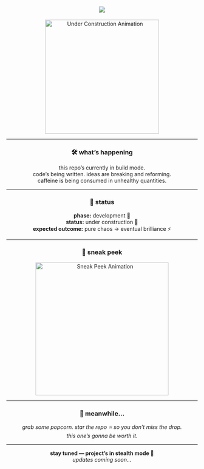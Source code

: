 <!-- 🚧 PROJECT UNDER CONSTRUCTION -->

<h1 align="center">
  <img src="https://readme-typing-svg.herokuapp.com?font=JetBrains+Mono&size=28&duration=2500&pause=1000&color=00F5D4&center=true&vCenter=true&width=600&lines=🚧+Project+Under+Construction+🚧;Stay+tuned...;Something+awesome+is+on+the+way.">
</h1>

<p align="center">
  <img src="https://media.giphy.com/media/l0MYt5jPR6QX5pnqM/giphy.gif" width="300" alt="Under Construction Animation"/>
</p>

---

<h3 align="center">🛠️ what’s happening</h3>

<p align="center">
  this repo’s currently in build mode.<br>
  code’s being written. ideas are breaking and reforming.<br>
  caffeine is being consumed in unhealthy quantities.
</p>

---

<h3 align="center">📡 status</h3>

<p align="center">
  <b>phase:</b> development 🚀 <br>
  <b>status:</b> under construction 🧱 <br>
  <b>expected outcome:</b> pure chaos → eventual brilliance ⚡
</p>

---

<h3 align="center">👀 sneak peek</h3>

<p align="center">
  <img src="https://media.giphy.com/media/QNFhOolVeCzPQ2Mx85/giphy.gif" width="350" alt="Sneak Peek Animation"/>
</p>

---

<h3 align="center">💬 meanwhile...</h3>

<p align="center">
  <i>grab some popcorn. star the repo ⭐ so you don’t miss the drop.</i><br>
  <i>this one’s gonna be worth it.</i>
</p>

---

<p align="center">
  <b>stay tuned — project’s in stealth mode 🤖</b><br>
  <i>updates coming soon...</i>
</p>

